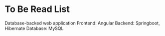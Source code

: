 # To Be Read List

Database-backed web application
Frontend: Angular
Backend: Springboot, Hibernate
Database: MySQL
